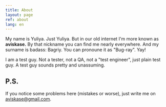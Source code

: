 ```yaml
---
title: About
layout: page
ref: about
lang: en
---
```


My name is Yuliya. Just Yuliya. But in our old internet I'm more known as **aviskase.** By that nickname you can find me nearly everywhere. And my surname is badass: Bagriy. You can pronoune it as "Bug-ray". Yay!

I am a test guy. Not a tester, not a QA, not a "test engineer", just plain test guy. A test guy sounds pretty and unassuming. 


## P.S.
If you notice some problems here (mistakes or worse), just write me on <a href="mailto:aviskase@gmail.com">aviskase@gmail.com</a>.
